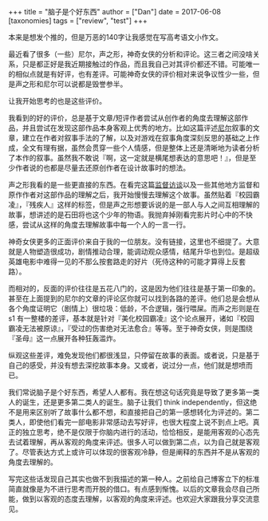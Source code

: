 +++
title = "脑子是个好东西"
author = ["Dan"]
date = 2017-06-08
[taxonomies]
tags = ["review", "test"]
+++

本来是想发个推的，但是万恶的140字让我感觉在写高考语文小作文。

<!-- more -->

最近看了很多（一些）尼尔，声之形，神奇女侠的分析和评论。这三者之间没啥关系，只是都正好是我近期接触过的作品，而且我自己对其评价都还不错。可能唯一的相似点就是有好评，也有差评。可能神奇女侠的评价相对来说争议性少一些，但是声之形和尼尔可以说都是毁誉参半。

让我开始思考的也是这些评价。

我看到的好的评价，总是基于文章/短评作者尝试从创作者的角度去理解这部作品，并且尝试在发现这部作品本身客观上优秀的地方。比如这篇评述[尼尔](http://www.gcores.com/articles/24698)叙事的文章，建立在作者对叙事手法的了解，以及对游戏在叙事角度深刻反思的基础之上作成，全文有理有据，虽然会贯穿一些个人情感，但是整体上还是清晰地为读者分析了本作的叙事。虽然我不敢说『啊，这一定就是横尾想表达的意思吧！』，但是至少作者说的也都是尽量去还原创作者在设计故事时的想法。

声之形我看的是一些更直接的东西。在看完这篇[监督访谈](http://www.anitama.cn/article/eced4af1f6048322)以及一些其他地方监督和原作作者对这部作品的理解之后，我开始慢慢去理解这个故事。虽然贴着『校园霸凌』，『残疾人』这样的标签，但是声之形想要诉说的是一部人与人之间互相理解的故事，想讲述的是石田将也这个少年的物语。我抛弃掉刚看完影片时心中的不快感，尝试从这样的角度去理解故事中每一个人的一言一行。

神奇女侠更多的正面评价来自于我的一位朋友。没有链接，这里也不细提了。大意就是人物塑造很成功，剧情推动合理，能调动观众感情，结尾升华也到位。是超级英雄电影中难得一见的不那么按套路走的好片（死侍这种的可能才算得上反套路）。

而相对的，反面的评价往往是五花八门的，这是因为他们往往是基于第一印象的。甚至在上面提到的尼尔的文章的评论区你就可以找到各路的差评。他们总是会想从各个角度证明它（剧情上）很垃圾：低龄，不合逻辑，强行喂屎。而声之形则是在 s1 有一整楼的差评，基本就是针对『美化校园霸凌』这个论点展开，诸如『校园霸凌无法被原谅』，『受过的伤害绝对无法愈合』等等。至于神奇女侠，则是围绕『圣母』这一点展开各种狂轰滥炸。

纵观这些差评，难免发现他们都很浅显，只停留在故事的表面。或者说，只是基于自己的感受，并没有想去深挖故事本身。又或者，说过分一点，他们就是想喷而已。

我们常说脑子是个好东西，希望人人都有。我在想这句话究竟是导致了更多第一类人的诞生，还是更多第二类人的诞生。脑子让我们 think independently，但这绝不是用来区别听了故事什么都不想，和直接把自己的第一感想转化为评述的。第二类人，即使他们看完一部电影非常感动去写好评，也很大程度上说不到点上吧。真正的独立思考，绝不是仅限于你脑内进行的活动，恰恰相反，是能用客观的心态先去试着理解，再从客观的角度来评述。很多人可以做到第二点，以为自己就是客观了。尽管表达方式上或许可以体现的很客观冷静，但是阐释的东西并不是从客观的角度去理解的。

写完这些话发现自己其实也做不到我描述的第一种人。之前给自己博客立下的标准简直就像是为不进行思考而开脱的借口。有点感到惭愧。以后的文章我会尽自己所能，做到以客观的态度去理解，以客观的角度来评述。也欢迎大家跟我分享交流意见。
